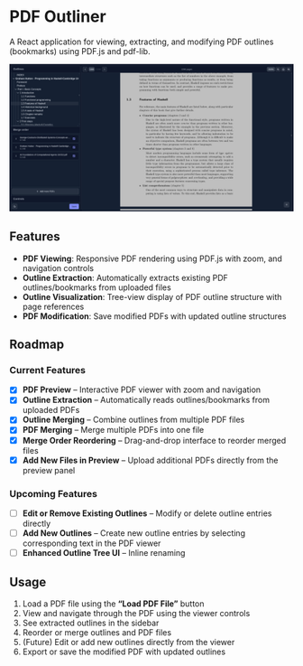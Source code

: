 # PDF Outliner

A React application for viewing, extracting, and modifying PDF outlines (bookmarks) using PDF.js and pdf-lib.

<p align="center">
  <img src="public/preview.png" alt="PDF Outliner Preview" width="700" />
</p>

## Features

- **PDF Viewing**: Responsive PDF rendering using PDF.js with zoom, and navigation controls
- **Outline Extraction**: Automatically extracts existing PDF outlines/bookmarks from uploaded files
- **Outline Visualization**: Tree-view display of PDF outline structure with page references
- **PDF Modification**: Save modified PDFs with updated outline structures

## Roadmap

### Current Features

- [x] **PDF Preview** – Interactive PDF viewer with zoom and navigation
- [x] **Outline Extraction** – Automatically reads outlines/bookmarks from uploaded PDFs
- [x] **Outline Merging** – Combine outlines from multiple PDF files
- [x] **PDF Merging** – Merge multiple PDFs into one file
- [x] **Merge Order Reordering** – Drag-and-drop interface to reorder merged files
- [x] **Add New Files in Preview** – Upload additional PDFs directly from the preview panel

### Upcoming Features

- [ ] **Edit or Remove Existing Outlines** – Modify or delete outline entries directly
- [ ] **Add New Outlines** – Create new outline entries by selecting corresponding text in the PDF viewer
- [ ] **Enhanced Outline Tree UI** – Inline renaming

## Usage

1. Load a PDF file using the **“Load PDF File”** button
2. View and navigate through the PDF using the viewer controls
3. See extracted outlines in the sidebar
4. Reorder or merge outlines and PDF files
5. (Future) Edit or add new outlines directly from the viewer
6. Export or save the modified PDF with updated outlines
